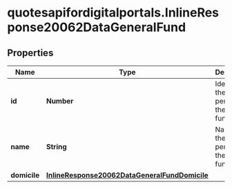 # quotesapifordigitalportals.InlineResponse20062DataGeneralFund

## Properties

Name | Type | Description | Notes
------------ | ------------- | ------------- | -------------
**id** | **Number** | Identifier of the juristic person in the role of a fund. | [optional] 
**name** | **String** | Name of the juristic person in the role of a fund. | [optional] 
**domicile** | [**InlineResponse20062DataGeneralFundDomicile**](InlineResponse20062DataGeneralFundDomicile.md) |  | [optional] 


